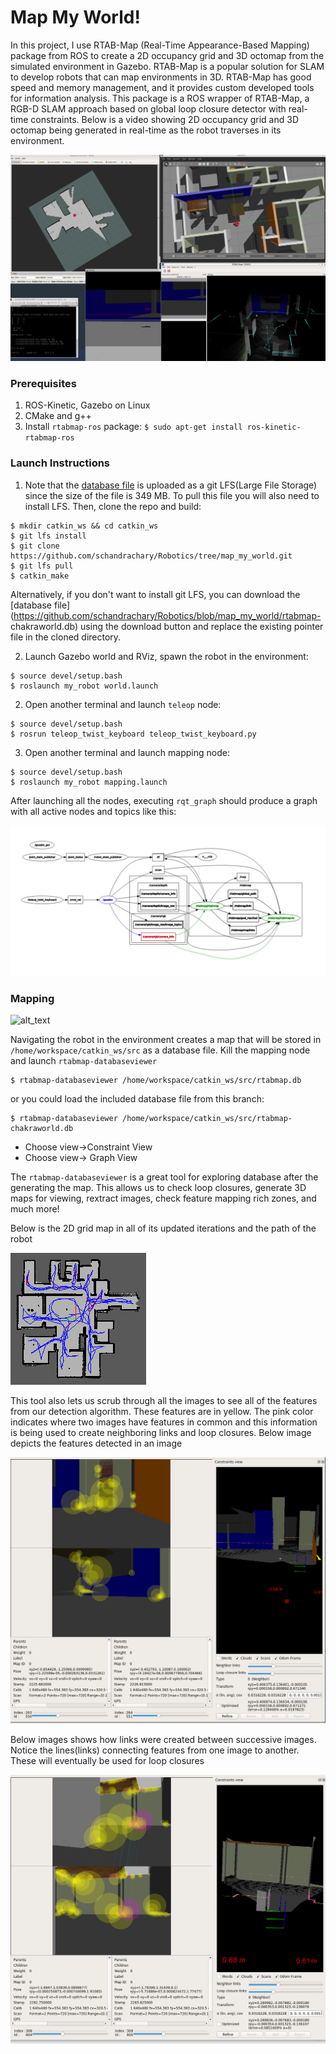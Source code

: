# Map My World!

In this project, I use RTAB-Map (Real-Time Appearance-Based Mapping) package from ROS to create a 2D occupancy grid and 3D octomap from the simulated environment in Gazebo. RTAB-Map is a popular solution for SLAM to develop robots that can map environments in 3D. RTAB-Map has good speed and memory management, and it provides custom developed tools for information analysis. This package is a ROS wrapper of RTAB-Map, a RGB-D SLAM approach based on global loop closure detector with real-time constraints. Below is a video showing 2D occupancy grid and 3D octomap being generated in real-time as the robot traverses in its environment. 

[![IMAGE ALT TEXT HERE](/images/thumbnail.png)](https://www.youtube.com/watch?v=oEtwfcT3_wQ&feature=youtu.be)

### Prerequisites

1. ROS-Kinetic, Gazebo on Linux
2. CMake and g++
3. Install `rtabmap-ros` package: `$ sudo apt-get install ros-kinetic-rtabmap-ros`

### Launch Instructions

1. Note that the [database file](https://github.com/schandrachary/Robotics/blob/map_my_world/rtabmap-chakraworld.db) is uploaded as a git LFS(Large File Storage) since the size of the file is 349 MB. To pull this file you will also need to install LFS. Then, clone the repo and build:
```
$ mkdir catkin_ws && cd catkin_ws
$ git lfs install
$ git clone https://github.com/schandrachary/Robotics/tree/map_my_world.git
$ git lfs pull
$ catkin_make
```
Alternatively, if you don't want to install git LFS, you can download the [database file](https://github.com/schandrachary/Robotics/blob/map_my_world/rtabmap-    chakraworld.db) using the download button and replace the existing pointer file in the cloned directory.

2. Launch Gazebo world and RViz, spawn the robot in the environment:
```
$ source devel/setup.bash
$ roslaunch my_robot world.launch
```

2. Open another terminal and launch `teleop` node:
```
$ source devel/setup.bash
$ rosrun teleop_twist_keyboard teleop_twist_keyboard.py
```

3. Open another terminal and launch mapping node:
```
$ source devel/setup.bash
$ roslaunch my_robot mapping.launch
```

After launching all the nodes, executing `rqt_graph` should produce a graph with all active nodes and topics like this:

![alt_text](/images/rqt-graph.png)


### Mapping

![alt_text](https://github.com/schandrachary/Robotics/blob/map_my_world/images/rtabmap.gif)

Navigating the robot in the environment creates a map that will be stored in `/home/workspace/catkin_ws/src` as a database file. Kill the mapping node and launch
`rtabmap-databaseviewer`
```
$ rtabmap-databaseviewer /home/workspace/catkin_ws/src/rtabmap.db
```
or you could load the included database file from this branch:
```
$ rtabmap-databaseviewer /home/workspace/catkin_ws/src/rtabmap-chakraworld.db
```
- Choose view->Constraint View
- Choose view-> Graph View

The `rtabmap-databaseviewer` is a great tool for exploring database after the generating the map. This allows us to check loop closures, generate 3D maps for viewing, rextract images, check feature mapping rich zones, and much more!

Below is the 2D grid map in all of its updated iterations and the path of the robot

![alt_text](images/graphview.png)

This tool also lets us scrub through all the images to see all of the features from our detection algorithm. These features are in yellow. The pink color indicates where two images have features in common and this information is being used to create neighboring links and loop closures. Below image depicts the features detected in an image

![alt_text](images/constraints-view1.png)

Below images shows how links were created between successive images. Notice the lines(links) connecting features from one image to another. These will eventually be used for loop closures

![alt_text](images/constraints-view2png.png)


